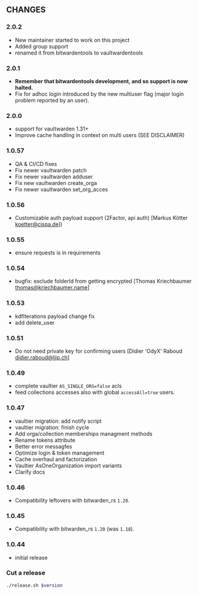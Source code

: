 ## CHANGES

### 2.0.2
- New maintainer started to work on this project
- Added group support
- renamed it from bitwardentools to vaultwardentools

### 2.0.1
- **Remember that bitwardentools development, and so support is now halted.**
- Fix for adhoc login introduced by the new multiuser flag (major login problem reported by an user). 

### 2.0.0
- support for vaultwarden 1.31+
- Improve cache handling in context on multi users (SEE DISCLAIMER)

### 1.0.57
- QA & CI/CD fixes 
- Fix newer vaultwarden patch 
- Fix newer vaultwarden adduser 
- Fix new vaultwarden create_orga 
- Fix newer vaultwarden set_org_acces 

### 1.0.56
- Customizable auth payload support (2Factor, api auth) [Markus Kötter <koetter@cispa.de>])

### 1.0.55
- ensure requests is in requirements 

### 1.0.54
- bugfix: exclude folderId from getting encrypted [Thomas Kriechbaumer <thomas@kriechbaumer.name>]

### 1.0.53
- kdfIterations payload change fix 
- add delete_user 

### 1.0.51
- Do not need private key for confirming users
  [Didier 'OdyX' Raboud <didier.raboud@liip.ch>]
### 1.0.49
- complete vaultier `AS_SINGLE_ORG=false` acls
- feed collections accesses also with global `accessAll=true` users.

### 1.0.47
- vaultier migration: add notify script
- vaultier migration: finish cycle
- Add orga/collection memberships managment methods
- Rename tokens attribute
- Better error messagfes
- Optimize login & token management
- Cache overhaul and factorization
- Vaultier AsOneOrganization import variants
- Clarify docs

### 1.0.46
- Compatibility leftovers with bitwarden_rs `1.20`.

### 1.0.45
- Compatibility with bitwarden_rs `1.20` (was `1.18`).

### 1.0.44
- initial release


### Cut a release

```sh
./release.sh $version
```

